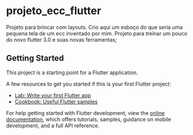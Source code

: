 # projeto_ecc_flutter

Projeto para brincar com layouts. 
Crio aqui um esboço do que seria uma pequena tela de um ecc inventado por mim.
Projeto para treinar um pouco do novo flutter 3.0 e suas novas ferramentas;

## Getting Started

This project is a starting point for a Flutter application.

A few resources to get you started if this is your first Flutter project:

- [Lab: Write your first Flutter app](https://docs.flutter.dev/get-started/codelab)
- [Cookbook: Useful Flutter samples](https://docs.flutter.dev/cookbook)

For help getting started with Flutter development, view the
[online documentation](https://docs.flutter.dev/), which offers tutorials,
samples, guidance on mobile development, and a full API reference.
